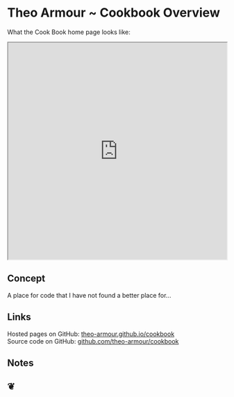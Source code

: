 Theo Armour ~ Cookbook Overview
================================

What the Cook Book home page looks like:	
<iframe src="http://theo-armour.github.io/cookbook/" width=100% height=500px></iframe>
	
## Concept
A place for code that I have not found a better place for...

## Links

Hosted pages on GitHub: <a href="http://theo-armour.github.io/cookbook/" target="_blank">theo-armour.github.io/cookbook</a>   
Source code on GitHub: <a href="https://github.com/theo-armour/cookbook/" target="_blank">github.com/theo-armour/cookbook</a>

## Notes

		

<h2 title='Dingbats add a touch of whimsy, don't you think?' >&#x2766;</h2>



